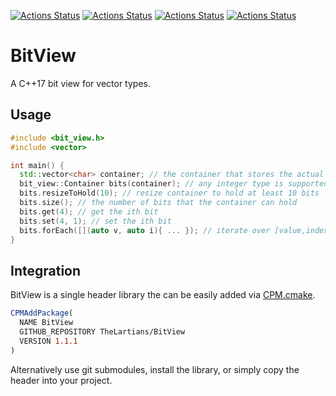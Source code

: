 [![Actions Status](https://github.com/TheLartians/BitView/workflows/MacOS/badge.svg)](https://github.com/TheLartians/CPM.cmake/actions)
[![Actions Status](https://github.com/TheLartians/BitView/workflows/Windows/badge.svg)](https://github.com/TheLartians/CPM.cmake/actions)
[![Actions Status](https://github.com/TheLartians/BitView/workflows/Ubuntu/badge.svg)](https://github.com/TheLartians/CPM.cmake/actions)
[![Actions Status](https://github.com/TheLartians/BitView/workflows/Style/badge.svg)](https://github.com/TheLartians/CPM.cmake/actions)

# BitView

A C++17 bit view for vector types.

## Usage

```cpp
#include <bit_view.h>
#include <vector>

int main() {
  std::vector<char> container; // the container that stores the actual data
  bit_view::Container bits(container); // any integer type is supported
  bits.resizeToHold(10); // resize container to hold at least 10 bits
  bits.size(); // the number of bits that the container can hold
  bits.get(4); // get the ith bit
  bits.set(4, 1); // set the ith bit
  bits.forEach([](auto v, auto i){ ... }); // iterate over [value,index] pairs
}
```

## Integration

BitView is a single header library the can be easily added via [CPM.cmake](https://github.com/TheLartians/CPM.cmake).

```cmake
CPMAddPackage(
  NAME BitView
  GITHUB_REPOSITORY TheLartians/BitView
  VERSION 1.1.1
)
```

Alternatively use git submodules, install the library, or simply copy the header into your project. 
